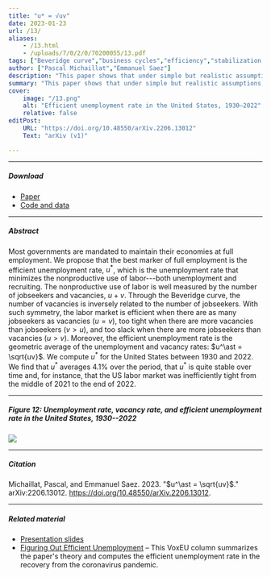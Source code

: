 ```yaml
---
title: "u* = √uv" 
date: 2023-01-23
url: /13/
aliases:
    - /13.html
    - /uploads/7/0/2/0/70200055/13.pdf
tags: ["Beveridge curve","business cycles","efficiency","stabilization policy","sufficient statistics","unemployment","unemployment gap"]
author: ["Pascal Michaillat","Emmanuel Saez"]
description: "This paper shows that under simple but realistic assumptions the efficient unemployment rate is the geometric average of the unemployment and vacancy rates." 
summary: "This paper shows that under simple but realistic assumptions, the efficient unemployment rate u* is the geometric average of the unemployment and vacancy rates. In the United States, 1930–2022, u* is stable and averages 4.1%."
cover:
    image: "/13.png"
    alt: "Efficient unemployment rate in the United States, 1930–2022"
    relative: false
editPost:
    URL: "https://doi.org/10.48550/arXiv.2206.13012"
    Text: "arXiv (v1)"

---
```


---

##### Download

+ [Paper](/13.pdf)
+ [Code and data](https://github.com/pmichaillat/squareroot-uv)

---

##### Abstract

Most governments are mandated to maintain their economies at full employment. We propose that the best marker of full employment is the efficient unemployment rate, $u^\ast$, which is the unemployment rate that minimizes the nonproductive use of labor---both unemployment and recruiting. The nonproductive use of labor is well measured by the number of jobseekers and vacancies, $u + v$. Through the Beveridge curve, the number of vacancies is inversely related to the number of jobseekers. With such symmetry, the labor market is efficient when there are as many jobseekers as vacancies ($u = v$), too tight when there are more vacancies than jobseekers ($v > u$), and too slack when there are more jobseekers than vacancies ($u > v$). Moreover, the efficient unemployment rate is the geometric average of the unemployment and vacancy rates: $u^\ast = \sqrt{uv}$. We compute $u^\ast$ for the United States between 1930 and 2022. We find that $u^\ast$ averages 4.1\% over the period, that $u^\ast$ is quite stable over time and, for instance, that the US labor market was inefficiently tight from the middle of 2021 to the end of 2022.


---

##### Figure 12:  Unemployment rate, vacancy rate, and efficient unemployment rate in the United States, 1930--2022

![](/13f.png)

---

##### Citation

Michaillat, Pascal, and Emmanuel Saez. 2023. "$u^\ast = \sqrt{uv}$." arXiv:2206.13012. https://doi.org/10.48550/arXiv.2206.13012.

---

##### Related material

+ [Presentation slides](/13p.pdf)
+ [Figuring Out Efficient Unemployment](https://cepr.org/voxeu/columns/figuring-out-efficient-unemployment) – This VoxEU column summarizes the paper's theory and computes the efficient unemployment rate in the recovery from the coronavirus pandemic.

